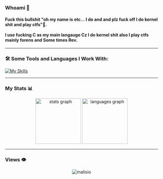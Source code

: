 ### Whoami 👾
<h4 align="left">
  Fuck this bullshit "oh my name is etc... I do and and plz fuck off I do kernel shit and play ctfs"🍕.<br><br>
 I use fucking C as my main langauge Cz I do kernel shit also I play ctfs mainly forens and Some times Rev.
</h4>

---

### 🛠️ Some Tools and Languages I Work With:

[![My Skills](https://skillicons.dev/icons?i=c,linux,vim,git,arch)](https://skillicons.dev)

---

###  My Stats 📊

<div align="center">
  <img src="https://voids-github-readme-stats.vercel.app/api?username=malisio&rank_icon=github&hide_title=false&hide_rank=false&show_icons=true&count_private=true&disable_animations=false&theme=material-palenight&locale=en&hide_border=false&order=1" height="150" alt="stats graph"/>
  <img src="https://voids-github-readme-stats.vercel.app/api/top-langs?username=malisio&locale=en&hide=lua,objective-c,hide_title=false&layout=compact&card_width=320&langs_count=10&theme=material-palenight&hide_border=false&order=2" height="150" alt="languages graph"/>
</div>

---

###  Views 👁️

<div align="center">
  <img src="https://count.getloli.com/get/@malisio" alt="malisio" />
</div>
